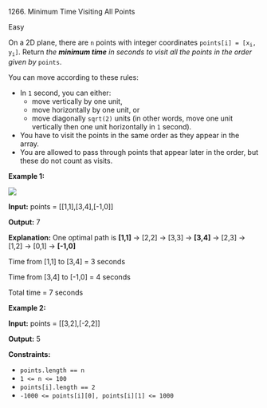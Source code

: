 1266\. Minimum Time Visiting All Points

Easy

On a 2D plane, there are `n` points with integer coordinates <code>points[i] = [x<sub>i</sub>, y<sub>i</sub>]</code>. Return _the **minimum time** in seconds to visit all the points in the order given by_ `points`.

You can move according to these rules:

*   In `1` second, you can either:
    *   move vertically by one unit,
    *   move horizontally by one unit, or
    *   move diagonally `sqrt(2)` units (in other words, move one unit vertically then one unit horizontally in `1` second).
*   You have to visit the points in the same order as they appear in the array.
*   You are allowed to pass through points that appear later in the order, but these do not count as visits.

**Example 1:**

![](https://leetcode-in-java.github.io/src/main/java/g1201_1300/s1266_minimum_time_visiting_all_points/1626_example_1.png)

**Input:** points = [[1,1],[3,4],[-1,0]]

**Output:** 7

**Explanation:** One optimal path is **[1,1]** -> [2,2] -> [3,3] -> **[3,4]** \-> [2,3] -> [1,2] -> [0,1] -> **[-1,0]** 

Time from [1,1] to [3,4] = 3 seconds 

Time from [3,4] to [-1,0] = 4 seconds 

Total time = 7 seconds

**Example 2:**

**Input:** points = [[3,2],[-2,2]]

**Output:** 5

**Constraints:**

*   `points.length == n`
*   `1 <= n <= 100`
*   `points[i].length == 2`
*   `-1000 <= points[i][0], points[i][1] <= 1000`